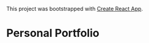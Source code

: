 This project was bootstrapped with [Create React App](https://github.com/facebook/create-react-app).

# Personal Portfolio
